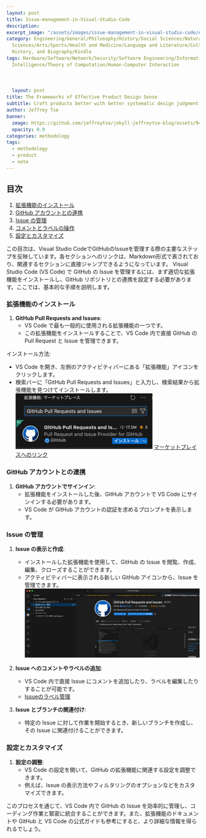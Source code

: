 ```yaml
---
layout: post
title: Issue-management-in-Visual-Studio-Code
description:
excerpt_image: "/assets/images/issue-management-in-visual-studio-code/excerpt_image.png"
category: Engineering/General/Philosophy/History/Social Sciences/Natural Sciences/Applied
  Sciences/Arts/Sports/Health and Medicine/Language and Literature/Culture and Education/Geography,
  History, and Biography/Kindle
tags: Hardware/Software/Network/Security/Software Engineering/Information Systems/Artificial
  Intelligence/Theory of Computation/Human-Computer Interaction



  layout: post
title: The Frameworks of Effective Product Design Sense
subtitle: Craft products better with better systematic design judgment
author: Jeffrey Tse
banner:
  image: https://github.com/jeffreytse/jekyll-jeffreytse-blog/assets/9413601/188591ff-8c85-413c-98a0-324de619587f
  opacity: 0.9
categories: methodology
tags:
  - methodology
  - product
  - note
---
```


## 目次

1. [拡張機能のインストール](#拡張機能のインストール)
2. [GitHub アカウントとの連携](#github-アカウントとの連携)
3. [Issue の管理](#issue-の管理)
4. [コメントとラベルの操作](#コメントとラベルの操作)
5. [設定とカスタマイズ](#設定とカスタマイズ)

この目次は、Visual Studio CodeでGitHubのIssueを管理する際の主要なステップを反映しています。各セクションへのリンクは、Markdown形式で表されており、関連するセクションに直接ジャンプできるようになっています。
Visual Studio Code (VS Code) で GitHub の Issue を管理するには、まず適切な拡張機能をインストールし、GitHub リポジトリとの連携を設定する必要があります。ここでは、基本的な手順を説明します。

### 拡張機能のインストール

1. **GitHub Pull Requests and Issues**:
   - VS Code で最も一般的に使用される拡張機能の一つです。
   - この拡張機能をインストールすることで、VS Code 内で直接 GitHub の Pull Request と Issue を管理できます。

インストール方法:
- VS Code を開き、左側のアクティビティバーにある「拡張機能」アイコンをクリックします。
- 検索バーに「GitHub Pull Requests and Issues」と入力し、検索結果から拡張機能を見つけてインストールします。
![Alt text](../assets/images/issue-management-in-visual-studio-code/image.png)
[マーケットプレイスへのリンク](https://marketplace.visualstudio.com/items?itemName=GitHub.vscode-pull-request-github)

### GitHub アカウントとの連携

1. **GitHub アカウントでサインイン**:
   - 拡張機能をインストールした後、GitHub アカウントで VS Code にサインインする必要があります。
   - VS Code が GitHub アカウントの認証を求めるプロンプトを表示します。

### Issue の管理

1. **Issue の表示と作成**:
   - インストールした拡張機能を使用して、GitHub の Issue を閲覧、作成、編集、クローズすることができます。
   - アクティビティバーに表示される新しい GitHub アイコンから、Issue を管理できます。
![Alt text](../assets/images/issue-management-in-visual-studio-code/image-1.png)

2. **Issue へのコメントやラベルの追加**:
   - VS Code 内で直接 Issue にコメントを追加したり、ラベルを編集したりすることが可能です。
   - [Issueのラベル管理](https://docs.github.com/ja/issues/using-labels-and-milestones-to-track-work/managing-labels)

3. **Issue とブランチの関連付け**:
   - 特定の Issue に対して作業を開始するとき、新しいブランチを作成し、その Issue に関連付けることができます。

### 設定とカスタマイズ

1. **設定の調整**:
   - VS Code の設定を開いて、GitHub の拡張機能に関連する設定を調整できます。
   - 例えば、Issue の表示方法やフィルタリングのオプションなどをカスタマイズできます。

このプロセスを通じて、VS Code 内で GitHub の Issue を効率的に管理し、コーディング作業と緊密に統合することができます。また、拡張機能のドキュメントや GitHub と VS Code の公式ガイドも参考にすると、より詳細な情報を得られるでしょう。